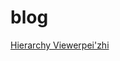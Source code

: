 # blog

[Hierarchy Viewerpei'zhi](https://github.com/lihenair/blog/blob/master/Hierarchy%20Viewer%E9%85%8D%E7%BD%AE)
